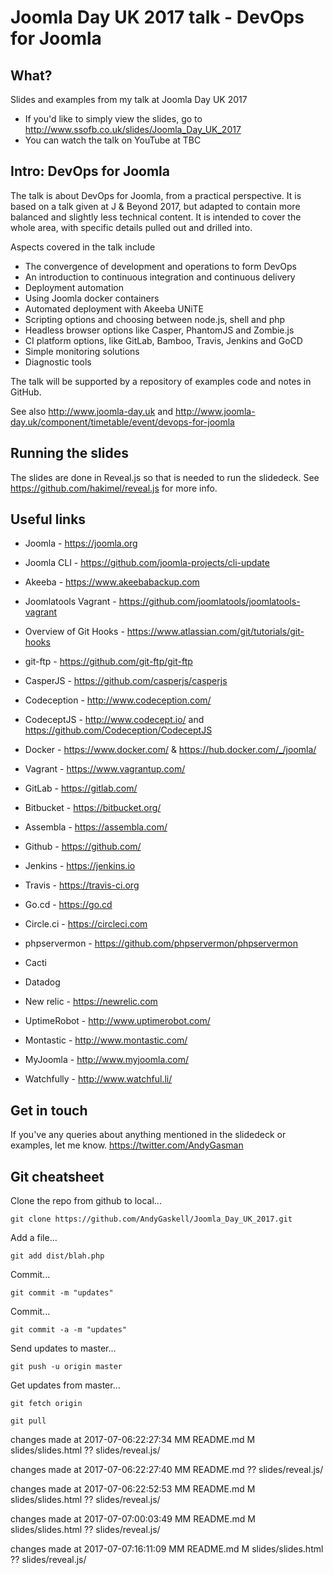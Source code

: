 # Joomla Day UK 2017 talk - DevOps for Joomla

## What?

Slides and examples from my talk at Joomla Day UK 2017
* If you'd like to simply view the slides, go to http://www.ssofb.co.uk/slides/Joomla_Day_UK_2017
* You can watch the talk on YouTube at TBC


## Intro: DevOps for Joomla

The talk is about DevOps for Joomla, from a practical perspective. It is based on a talk given at J & Beyond 2017, but adapted to contain more balanced and slightly less technical content. It is intended to cover the whole area, with specific details pulled out and drilled into.

Aspects covered in the talk include
- The convergence of development and operations to form DevOps
- An introduction to continuous integration and continuous delivery
- Deployment automation
- Using Joomla docker containers
- Automated deployment with Akeeba UNiTE
- Scripting options and choosing between node.js, shell and php
- Headless browser options like Casper, PhantomJS and Zombie.js
- CI platform options, like GitLab, Bamboo, Travis, Jenkins and GoCD
- Simple monitoring solutions
- Diagnostic tools

The talk will be supported by a repository of examples code and notes in GitHub.

See also http://www.joomla-day.uk and http://www.joomla-day.uk/component/timetable/event/devops-for-joomla


## Running the slides
The slides are done in Reveal.js so that is needed to run the slidedeck.  See https://github.com/hakimel/reveal.js for more info.


## Useful links

* Joomla - https://joomla.org
* Joomla CLI - https://github.com/joomla-projects/cli-update
* Akeeba - https://www.akeebabackup.com
* Joomlatools Vagrant - https://github.com/joomlatools/joomlatools-vagrant

* Overview of Git Hooks - https://www.atlassian.com/git/tutorials/git-hooks
* git-ftp - https://github.com/git-ftp/git-ftp
* CasperJS - https://github.com/casperjs/casperjs
* Codeception - http://www.codeception.com/
* CodeceptJS - http://www.codecept.io/ and https://github.com/Codeception/CodeceptJS

* Docker - https://www.docker.com/ & https://hub.docker.com/_/joomla/
* Vagrant - https://www.vagrantup.com/

* GitLab - https://gitlab.com/
* Bitbucket - https://bitbucket.org/
* Assembla - https://assembla.com/
* Github - https://github.com/
* Jenkins - https://jenkins.io
* Travis - https://travis-ci.org
* Go.cd - https://go.cd
* Circle.ci - https://circleci.com

* phpservermon - https://github.com/phpservermon/phpservermon
* Cacti
* Datadog
* New relic - https://newrelic.com
* UptimeRobot - http://www.uptimerobot.com/
* Montastic - http://www.montastic.com/
* MyJoomla - http://www.myjoomla.com/
* Watchfully - http://www.watchful.li/

## Get in touch

If you've any queries about anything mentioned in the slidedeck or examples, let me know. https://twitter.com/AndyGasman

## Git cheatsheet

Clone the repo from github to local...

`git clone https://github.com/AndyGaskell/Joomla_Day_UK_2017.git`

Add a file...

`git add dist/blah.php`

Commit...

`git commit -m "updates"`

Commit...

`git commit -a -m "updates"`

Send updates to master...

`git push -u origin master`

Get updates from master...
 
`git fetch origin`

`git pull`


changes made at  2017-07-06:22:27:34
MM README.md
M  slides/slides.html
?? slides/reveal.js/
 
changes made at  2017-07-06:22:27:40
MM README.md
?? slides/reveal.js/
 
changes made at 2017-07-06:22:52:53
MM README.md
M  slides/slides.html
?? slides/reveal.js/
 
changes made at 2017-07-07:00:03:49
MM README.md
M  slides/slides.html
?? slides/reveal.js/
 
changes made at 2017-07-07:16:11:09
MM README.md
M  slides/slides.html
?? slides/reveal.js/
 
